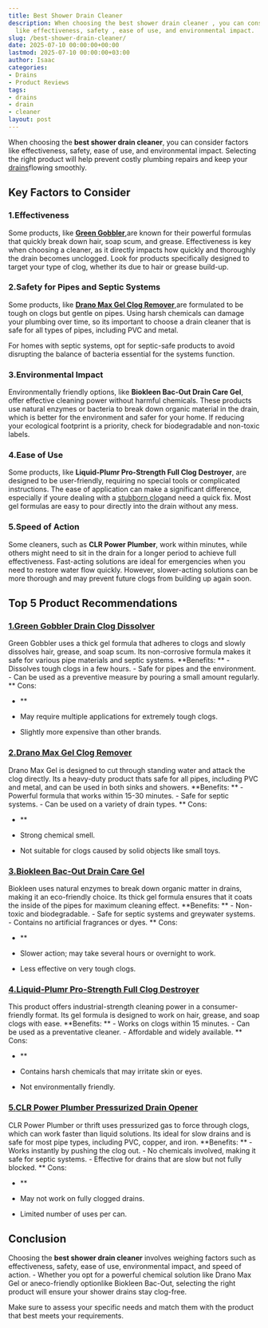 ```yaml
---
title: Best Shower Drain Cleaner
description: When choosing the best shower drain cleaner , you can consider factors
  like effectiveness, safety , ease of use, and environmental impact.
slug: /best-shower-drain-cleaner/
date: 2025-07-10 00:00:00+00:00
lastmod: 2025-07-10 00:00:00+03:00
author: Isaac
categories:
- Drains
- Product Reviews
tags:
- drains
- drain
- cleaner
layout: post
---
```

When choosing the **best shower drain cleaner**, you can consider factors like effectiveness, safety, ease of use, and environmental impact. Selecting the right product will help prevent costly plumbing repairs and keep your [drains](https://pestpolicy.com/how-drain-cleaners-work/)flowing smoothly.

##  Key Factors to Consider

###  1.**Effectiveness**

Some products, like [**Green Gobbler**](https://www.amazon.com/dp/B0182VBOJE/?tag=p-policy-20),are known for their powerful formulas that quickly break down hair, soap scum, and grease. Effectiveness is key when choosing a cleaner, as it directly impacts how quickly and thoroughly the drain becomes unclogged. Look for products specifically designed to target your type of clog, whether its due to hair or grease build-up.

###  2.**Safety for Pipes and Septic Systems**

Some products, like [**Drano Max Gel Clog Remover**](https://www.amazon.com/dp/B003TS2R1A/?tag=p-policy-20),are formulated to be tough on clogs but gentle on pipes. Using harsh chemicals can damage your plumbing over time, so its important to choose a drain cleaner that is safe for all types of pipes, including PVC and metal.

For homes with septic systems, opt for septic-safe products to avoid disrupting the balance of bacteria essential for the systems function.

###  3.**Environmental Impact**

Environmentally friendly options, like **Biokleen Bac-Out Drain Care Gel**, offer effective cleaning power without harmful chemicals. These products use natural enzymes or bacteria to break down organic material in the drain, which is better for the environment and safer for your home. If reducing your ecological footprint is a priority, check for biodegradable and non-toxic labels.

###  4.**Ease of Use**

Some products, like **Liquid-Plumr Pro-Strength Full Clog Destroyer**, are designed to be user-friendly, requiring no special tools or complicated instructions. The ease of application can make a significant difference, especially if youre dealing with a [stubborn clog](https://pestpolicy.com/best-drain-cleaner/)and need a quick fix. Most gel formulas are easy to pour directly into the drain without any mess.

###  5.**Speed of Action**

Some cleaners, such as **CLR Power Plumber**, work within minutes, while others might need to sit in the drain for a longer period to achieve full effectiveness. Fast-acting solutions are ideal for emergencies when you need to restore water flow quickly. However, slower-acting solutions can be more thorough and may prevent future clogs from building up again soon.

##  Top 5 Product Recommendations

###  [1.**Green Gobbler Drain Clog Dissolver**](https://www.amazon.com/dp/B0182VBOJE/?tag=p-policy-20)

Green Gobbler uses a thick gel formula that adheres to clogs and slowly dissolves hair, grease, and soap scum. Its non-corrosive formula makes it safe for various pipe materials and septic systems. **Benefits: ** - Dissolves tough clogs in a few hours. - Safe for pipes and the environment. - Can be used as a preventive measure by pouring a small amount regularly. **
Cons:

- **

- May require multiple applications for extremely tough clogs.

- Slightly more expensive than other brands.

###  [2.**Drano Max Gel Clog Remover**](https://www.amazon.com/dp/B003TS2R1A/?tag=p-policy-20)

Drano Max Gel is designed to cut through standing water and attack the clog directly. Its a heavy-duty product thats safe for all pipes, including PVC and metal, and can be used in both sinks and showers. **Benefits: ** - Powerful formula that works within 15-30 minutes. - Safe for septic systems. - Can be used on a variety of drain types. **
Cons:

- **

- Strong chemical smell.

- Not suitable for clogs caused by solid objects like small toys.

###  [3.**Biokleen Bac-Out Drain Care Gel**](https://www.amazon.com/dp/B003TN6JE6/?tag=p-policy-20)

Biokleen uses natural enzymes to break down organic matter in drains, making it an eco-friendly choice. Its thick gel formula ensures that it coats the inside of the pipes for maximum cleaning effect. **Benefits: ** - Non-toxic and biodegradable. - Safe for septic systems and greywater systems. - Contains no artificial fragrances or dyes. **
Cons:

- **

- Slower action; may take several hours or overnight to work.

- Less effective on very tough clogs.

###  [4.**Liquid-Plumr Pro-Strength Full Clog Destroyer**](https://www.amazon.com/dp/B000VDREQE/?tag=p-policy-20)

This product offers industrial-strength cleaning power in a consumer-friendly format. Its gel formula is designed to work on hair, grease, and soap clogs with ease. **Benefits: ** - Works on clogs within 15 minutes. - Can be used as a preventative cleaner. - Affordable and widely available. **
Cons:

- **

- Contains harsh chemicals that may irritate skin or eyes.

- Not environmentally friendly.

###  [5.**CLR Power Plumber Pressurized Drain Opener**](https://www.amazon.com/dp/B000ASBFWE/?tag=p-policy-20)

CLR Power Plumber or thrift uses pressurized gas to force through clogs, which can work faster than liquid solutions. Its ideal for slow drains and is safe for most pipe types, including PVC, copper, and iron. **Benefits: ** - Works instantly by pushing the clog out. - No chemicals involved, making it safe for septic systems. - Effective for drains that are slow but not fully blocked. **
Cons:

- **

- May not work on fully clogged drains.

- Limited number of uses per can.

##  Conclusion

Choosing the **best shower drain cleaner** involves weighing factors such as effectiveness, safety, ease of use, environmental impact, and speed of action. - Whether you opt for a powerful chemical solution like Drano Max Gel or aneco-friendly optionlike Biokleen Bac-Out, selecting the right product will ensure your shower drains stay clog-free.

Make sure to assess your specific needs and match them with the product that best meets your requirements.
